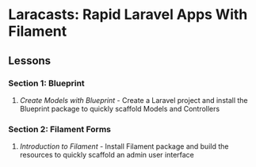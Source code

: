 # Laracasts: Rapid Laravel Apps With Filament

## Lessons

### Section 1: Blueprint

1. *Create Models with Blueprint* - Create a Laravel project and install the Blueprint package to quickly scaffold Models and Controllers

### Section 2: Filament Forms

1. *Introduction to Filament* - Install Filament package and build the resources to quickly scaffold an admin user interface